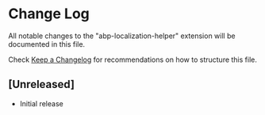 # Change Log

All notable changes to the "abp-localization-helper" extension will be documented in this file.

Check [Keep a Changelog](http://keepachangelog.com/) for recommendations on how to structure this file.

## [Unreleased]

- Initial release